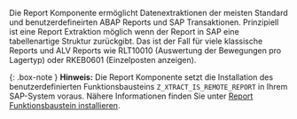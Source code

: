 Die Report Komponente ermöglicht Datenextraktionen der meisten Standard und benutzerdefineirten ABAP Reports und SAP Transaktionen.
Prinzipiell ist eine Report Extraktion möglich wenn der Report in SAP eine tabellenartige Struktur zurückgibt.
Das ist der Fall für viele klassische Reports und ALV Reports wie RLT10010 (Auswertung der Bewegungen pro Lagertyp) oder RKEB0601 (Einzelposten anzeigen).


{: .box-note }
**Hinweis:** Die Report Komponente setzt die Installation des benutzerdefinierten Funktionsbausteins `Z_XTRACT_IS_REMOTE_REPORT` in Ihrem SAP-System voraus. Nähere Informationen finden Sie unter [Report Funktionsbaustein installieren](./sap-customizing/report-funktionsbaustein-installieren).
